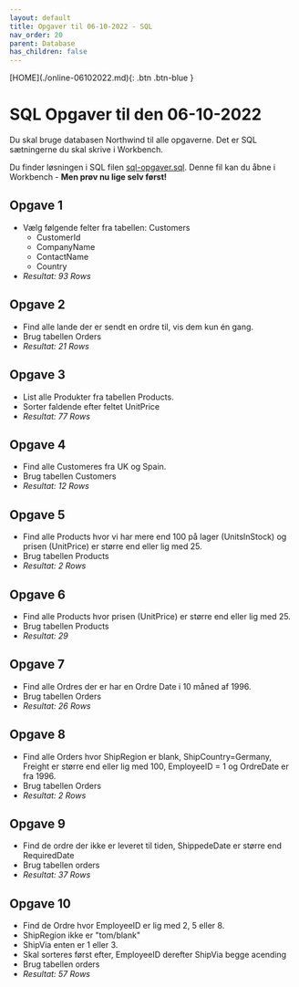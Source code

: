 ```yaml
---
layout: default
title: Opgaver til 06-10-2022 - SQL
nav_order: 20
parent: Database
has_children: false
---
```

<span class="fs-1">
[HOME](./online-06102022.md){: .btn .btn-blue }
</span>

# SQL Opgaver til den 06-10-2022
Du skal bruge databasen Northwind til alle opgaverne. Det er SQL sætningerne du skal skrive i Workbench.

Du finder løsningen i SQL filen [sql-opgaver.sql](./filer/sql-opgaver.sql). Denne fil kan du åbne i Workbench - **Men prøv nu lige selv først!**

## Opgave 1
- Vælg følgende felter fra tabellen: Customers
    - CustomerId
    - CompanyName
    - ContactName
    - Country
-  *Resultat: 93 Rows*     

## Opgave 2
- Find alle lande der er sendt en ordre til, vis dem kun én gang.
- Brug tabellen Orders
- *Resultat: 21 Rows*

## Opgave 3
- List alle Produkter fra tabellen Products.
- Sorter faldende efter feltet UnitPrice
- *Resultat: 77 Rows*

## Opgave 4
- Find alle Customeres fra UK og Spain.
- Brug tabellen Customers
- *Resultat: 12 Rows*

## Opgave 5
- Find alle Products hvor vi har mere end 100 på lager (UnitsInStock) og prisen (UnitPrice) er større end eller lig med 25.
- Brug tabellen Products
- *Resultat: 2 Rows*

## Opgave 6
- Find alle Products hvor prisen (UnitPrice) er større end eller lig med 25.
- Brug tabellen Products
- *Resultat: 29*

## Opgave 7
- Find alle Ordres der er har en Ordre Date i 10 måned af 1996.
- Brug tabellen Orders
- *Resultat: 26 Rows*

## Opgave 8
- Find alle Orders hvor ShipRegion er blank, ShipCountry=Germany, Freight er større end eller lig med 100, EmployeeID = 1 og OrdreDate er fra 1996.
- Brug tabellen Orders
- *Resultat: 2 Rows*

## Opgave 9
- Find de ordre der ikke er leveret til tiden, ShippedeDate er større end RequiredDate
- Brug tabellen orders
- *Resultat: 37 Rows*

## Opgave 10
- Find de Ordre hvor EmployeeID er lig med 2, 5 eller 8.
- ShipRegion ikke er "tom/blank"
- ShipVia enten er 1 eller 3. 
- Skal sorteres først efter, EmployeeID derefter ShipVia begge acending
- Brug tabellen orders
- *Resultat: 57 Rows*